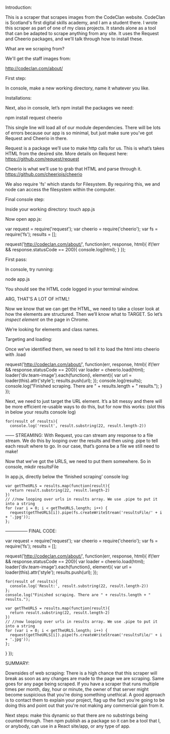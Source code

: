 Introduction: 

This is a scraper that scrapes images from the CodeClan website. 
CodeClan is Scotland's first digital skills academy, and I am a student there. 
I wrote this scraper as part of one of my class projects. 
It stands alone as a tool that can be adapted to scrape anything from any site. 
It uses the Request and Cheerio packages, and we'll talk through how to install these. 

What are we scraping from? 

We'll get the staff images from: 

http://codeclan.com/about/

First step: 

In console, make a new working directory, name it whatever you like. 

Installations: 

Next, also in console, let’s npm install the packages we need: 

npm install request cheerio 

This single line will load all of our module dependencies. There will be lots of errors because our app is so minimal, but just make sure you’ve got Request and Cheerio in there. 

Request is a package we’ll use to make http calls for us. This is what’s takes HTML from the desired site. More details on Request here: 
https://github.com/request/request

Cheerio is what we’ll use to grab that HTML and parse through it. 
https://github.com/cheeriojs/cheerio

We also require 'fs' which stands for Filesystem. By requiring this, we and node can access the filesystem within the computer. 

Final console step: 

Inside your working directory: 
touch app.js 

Now open app.js: 

var request = require('request');
var cheerio = require('cheerio');
var fs = require('fs');
results = [];

request('http://codeclan.com/about/', function(err, response, html){
  if(!err && response.statusCode == 200){
    console.log(html);
}
});

First pass: 

In console, try running: 

node app.js 

You should see the HTML code logged in your terminal window. 

ARG, THAT’S A LOT OF HTML! 

Now we know that we can get the HTML, we need to take a closer look at how the elements are structured. Then we’ll know what to TARGET. So let’s *inspect element* on the page in Chrome. 

We’re looking for elements and class names. 

Targeting and loading: 

Once we’ve identified them, we need to tell it to load the html into cheerio with .load

request('http://codeclan.com/about/', function(err, response, html){
  if(!err && response.statusCode == 200){
    var loader = cheerio.load(html);
    loader('div.team-image').each(function(i, element){
      var url = loader(this).attr('style');
      results.push(url);
    });
    console.log(results);
    console.log("Finished scraping. There are " + results.length + " results.");
  }
});

Next, we need to just target the URL element. 
It’s a bit messy and there will be more efficient re-usable ways to do this, but for now this works: (slot this in below your results console log)

    for(result of results){
      console.log('result', result.substring(22, result.length-2))

——
STREAMING: 
With Request, you can stream any response to a file stream. 
We do this by looping over the results and then using .pipe to tell each result where to go. In our case, that’s gonna be a file we still need to make! 

Now that we’ve got the URLS, we need to put them somewhere. So in console, mkdir resultsFile

In app.js, directly below the ‘finished scraping’ console log: 

    var getTheURLS = results.map(function(result){
      return result.substring(22, result.length-2)
    })
    // //now looping over urls in results array. We use .pipe to put it into a string
    for (var i = 0; i < getTheURLS.length; i++) {
      request(getTheURLS[i]).pipe(fs.createWriteStream('resultsFile/' + i + '.jpg'));
    };

—————
FINAL CODE: 

var request = require('request');
var cheerio = require('cheerio');
var fs = require('fs');
results = [];

request('http://codeclan.com/about/', function(err, response, html){
  if(!err && response.statusCode == 200){
    var loader = cheerio.load(html);
    loader('div.team-image').each(function(i, element){
      var url = loader(this).attr('style');
      results.push(url);
    });

    for(result of results){
      console.log('Result:', result.substring(22, result.length-2))
    };
    console.log("Finished scraping. There are " + results.length + " results.");

    var getTheURLS = results.map(function(result){
      return result.substring(22, result.length-2)
    })
    // //now looping over urls in results array. We use .pipe to put it into a string
    for (var i = 0; i < getTheURLS.length; i++) {
      request(getTheURLS[i]).pipe(fs.createWriteStream('resultsFile/' + i + '.jpg'));
    };
  }
});

SUMMARY: 

Downsides of web scraping: There is a high chance that this scraper will break as soon as any changes are made to the page we are scraping. Same goes for any page being scraped. If you have a scraper that runs multiple times per month, day, hour or minute, the owner of that server might become suspicious that you're doing something unethical. A good approach is to contact them to explain your project, flag up the fact you're going to be doing this and point out that you're not making any commercial gain from it. 


Next steps: make this dynamic so that there are no substrings being counted through. Then npm publish as a package so it can be a tool that I, or anybody, can use in a React site/app, or any type of app. 